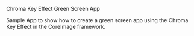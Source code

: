 Chroma Key Effect Green Screen App

Sample App to show how to create a green screen app using the Chroma Key Effect in the CoreImage framework.
